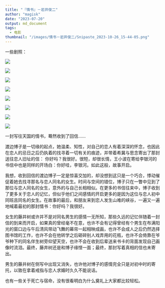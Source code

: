 ```yaml
---
title: "『情书』－岩井俊二"
author: "magisk"
date: "2023-07-20"
output: md_document
tags:
  - 电影
thumbnail: "/images/情书－岩井俊二/Snipaste_2023-10-26_15-44-05.png"
---
```


<!--more-->

一些剧照：

![](/images/情书－岩井俊二/屏幕截图%202023-07-20%20094611.png)

![](/images/情书－岩井俊二/屏幕截图%202023-07-19%20202738.png)

![](/images/情书－岩井俊二/屏幕截图%202023-07-20%20121338.png)

![](/images/情书－岩井俊二/屏幕截图%202023-07-19%20215810.png)

![](/images/情书－岩井俊二/屏幕截图%202023-07-19%20202916.png)

![](/images/情书－岩井俊二/屏幕截图%202023-07-19%20214905.png)

![](/images/情书－岩井俊二/屏幕截图%202023-07-20%20105807.png)

![](/images/情书－岩井俊二/屏幕截图%202023-07-19%20215314.png)

一封写往天国的情书，蓦然收到了回信......　　　

渡边博子是一切缘的起点，她温柔、知性，对自己的恋人有着深深的怀念，也因此在恋人的忌日之后仍执着的找寻着一切有关的痕迹，并带着希冀与思念寄出了那封送往恋人旧址的信： 你好吗？我很好。很短，却很长情，王小波在寄给李银河的书信中也是同样的开场白：你好哇，李银河。如此这般，故事开启。

我想，收到回信的渡边博子一定是惊喜交加的，却没想到这只是一个巧合，悸动催促着她去找寻那名与恋人同名的女生。时间与空间的错位，博子只在一瞥中见到了那位与恋人同名的女生，意外的与自己长相相似。在更多的书信往来中，博子收到了更多关于恋人的记忆，但似乎他们之间感情的开启更多的是因为这位与恋人初中同班且同名的女生。在故事的最后，和朋友来到恋人发生山难的峡谷，一遍又一遍地喊着最初的那封情书：你好吗？我很好。

女生的藤井树或许并不是对同名男生的感情一无所知，那些久远的记忆伴随着一封信的到来而开启，如果真的曾经毫不在意，也许不会有记得曾经有个男生在布满阳光的窗口边与午后清风带动飞舞的幕帘一起相映成画，也许不会成人之后仍然选择图书馆的工作，也许不会在他转学之后砸碎别人戏弄用的花瓶，也许不会倚靠在爷爷种下的同名伴生树旁仰望天空，也许不会在收到后辈送来书卡的背面发现自己画像时流泪。最终，藤井树还是和博子缘悭一面；最终，那封写着真相的信也未寄出。

男生的藤井树在侧写中出现又消失，也许他对博子的感情完全只是对初中时的寄托，以致在拿着戒指与恋人求婚时久久不能说话。

也有一些关于死亡与宿命，没有很看明白为什么奠礼上大家都比较轻松。
